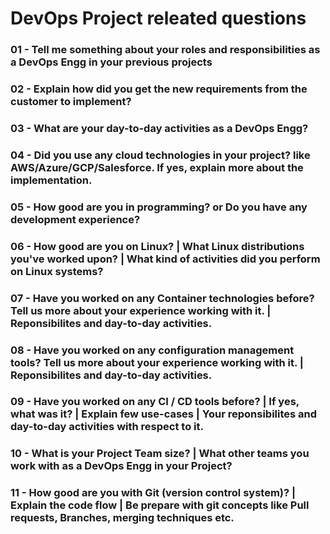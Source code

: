 # DevOps Project releated questions

### 01 - Tell me something about your roles and responsibilities as a DevOps Engg in your previous projects

### 02 - Explain how did you get the new requirements from the customer to implement?

### 03 - What are your day-to-day activities as a DevOps Engg?

### 04 - Did you use any cloud technologies in your project? like AWS/Azure/GCP/Salesforce. If yes, explain more about the implementation.

### 05 - How good are you in programming? or Do you have any development experience?

### 06 - How good are you on Linux? | What Linux distributions you've worked upon? | What kind of activities did you perform on Linux systems?

### 07 - Have you worked on any Container technologies before? Tell us more about your experience working with it. | Reponsibilites and day-to-day activities.

### 08 - Have you worked on any configuration management tools? Tell us more about your experience working with it. | Reponsibilites and day-to-day activities.

### 09 - Have you worked on any CI / CD tools before? | If yes, what was it? | Explain few use-cases | Your reponsibilites and day-to-day activities with respect to it.

### 10 - What is your Project Team size? | What other teams you work with as a DevOps Engg in your Project?

### 11 - How good are you with Git (version control system)? | Explain the code flow | Be prepare with git concepts like Pull requests, Branches, merging techniques etc.
